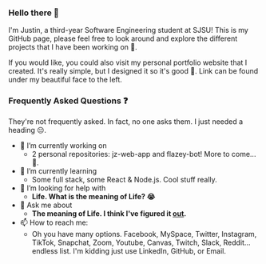 ### Hello there 👋

I'm Justin, a third-year Software Engineering student at SJSU! This is my GitHub page, please feel free to look around and explore the different projects that I have been working on 🙌. 

If you would like, you could also visit my personal portfolio website that I created. It's really simple, but I designed it so it's good 💯. Link can be found under my beautiful face to the left.


### Frequently Asked Questions ❓
They're not frequently asked. In fact, no one asks them. I just needed a heading 😔.
- 🔭 I’m currently working on
  - 2 personal repositories: jz-web-app and flazey-bot! More to come... 🤫.
- 🌱 I’m currently learning
  - Some full stack, some React & Node.js. Cool stuff really.
- 🤔 I’m looking for help with 
  - <b>Life. What is the meaning of Life? 😭</b>
- 💬 Ask me about
  - <b>The meaning of Life. I think I've figured it <a href="https://www.amazon.com/Hasbro-E4304000-Game-of-Life/dp/B07B7KS87Q/ref=pd_lpo_21_t_0/144-0091347-9478257?_encoding=UTF8&pd_rd_i=B07B7KS87Q&pd_rd_r=687b111a-2642-4058-854f-3701426a1618&pd_rd_w=NSsFl&pd_rd_wg=mEnK0&pf_rd_p=7b36d496-f366-4631-94d3-61b87b52511b&pf_rd_r=GVP33ZM4W3Q8N5HVTBP8&psc=1&refRID=GVP33ZM4W3Q8N5HVTBP8">out<a/>.</b>
- 📫 How to reach me:
  - Oh you have many options. Facebook, MySpace, Twitter, Instagram, TikTok, Snapchat, Zoom, Youtube, Canvas, Twitch, Slack, Reddit... endless list. I'm kidding just use LinkedIn, GitHub, or Email. 

<!--
**justin-zhu1018/justin-zhu1018** is a ✨ _special_ ✨ repository because its `README.md` (this file) appears on your GitHub profile.

Here are some ideas to get you started:

- 🔭 I’m currently working on ...
- 🌱 I’m currently learning ...
- 👯 I’m looking to collaborate on ...
- 🤔 I’m looking for help with ...
- 💬 Ask me about ...
- 📫 How to reach me: ...
- 😄 Pronouns: ...
- ⚡ Fun fact: ...
-->
